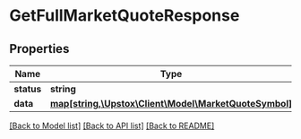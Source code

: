 # GetFullMarketQuoteResponse

## Properties
Name | Type | Description | Notes
------------ | ------------- | ------------- | -------------
**status** | **string** |  | [optional] 
**data** | [**map[string,\Upstox\Client\Model\MarketQuoteSymbol]**](MarketQuoteSymbol.md) |  | [optional] 

[[Back to Model list]](../../README.md#documentation-for-models) [[Back to API list]](../../README.md#documentation-for-api-endpoints) [[Back to README]](../../README.md)

